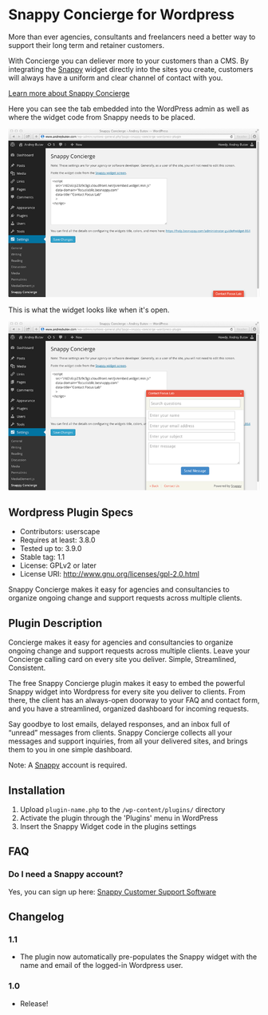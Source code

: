 # Snappy Concierge for Wordpress

More than ever agencies, consultants and freelancers need a better way to support their long term and retainer customers.

With Concierge you can deliever more to your customers than a CMS. By integrating the [Snappy](http://besnappy.com) widget directly into the sites you create, customers will always have a uniform and clear channel of contact with you.


[Learn more about Snappy Concierge](http://besnappy.com/concierge)

Here you can see the tab embedded into the WordPress admin as well as where the widget code from Snappy needs to be placed.

![Concierge installed](screen1.png)


This is what the widget looks like when it's open.

![Concierge with widget open](screen2.png)


## Wordpress Plugin Specs
* Contributors: userscape
* Requires at least: 3.8.0
* Tested up to: 3.9.0
* Stable tag: 1.1
* License: GPLv2 or later
* License URI: http://www.gnu.org/licenses/gpl-2.0.html

Snappy Concierge makes it easy for agencies and consultancies to organize ongoing change and support requests across multiple clients.

## Plugin Description

Concierge makes it easy for agencies and consultancies to organize ongoing change and support requests across multiple clients.
Leave your Concierge calling card on every site you deliver. Simple, Streamlined, Consistent.

The free Snappy Concierge plugin makes it easy to embed the powerful Snappy widget into Wordpress for every site you deliver to clients. From there, the client has an always-open doorway to your FAQ and contact form, and you have a streamlined, organized dashboard for incoming requests.

Say goodbye to lost emails, delayed responses, and an inbox full of “unread” messages from clients. Snappy Concierge collects all your messages and support inquiries, from all your delivered sites, and brings them to you in one simple dashboard.

Note: A [Snappy](http://besnappy.com) account is required. 

## Installation

1. Upload `plugin-name.php` to the `/wp-content/plugins/` directory
2. Activate the plugin through the 'Plugins' menu in WordPress
3. Insert the Snappy Widget code in the plugins settings

## FAQ

### Do I need a Snappy account?

Yes, you can sign up here: [Snappy Customer Support Software](http://besnappy.com)


## Changelog

### 1.1
* The plugin now automatically pre-populates the Snappy widget with the name and email of the logged-in Wordpress user.

### 1.0
* Release!


